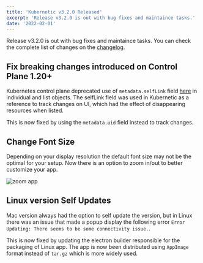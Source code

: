 ```yaml
---
title: 'Kubernetic v3.2.0 Released'
excerpt: 'Release v3.2.0 is out with bug fixes and maintaince tasks.'
date: '2022-02-01'
---
```


Release v3.2.0 is out with bug fixes and maintaince tasks. You can check the complete list of changes on the [changelog](https://docs.kubernetic.com/changelog.html).

## Fix breaking changes introduced on Control Plane 1.20+

Kubernetes control plane deprecated use of `metadata.selfLink` field [here](https://github.com/kubernetes/kubernetes/pull/80978) in individual and list objects. The selfLink field was used in Kubernetic as a reference to track changes on UI, which had the effect of disappearing resources when listed.

This is now fixed by using the `metadata.uid` field instead to track changes.

## Change Font Size

Depending on your display resolution the default font size may not be the optimal for your setup. Now there is an option to zoom in/out to better customize your app.

![zoom app](/blog/release-3-2-0/zoom.png)

## Linux version Self Updates

Mac version always had the option to self update the version, but in Linux there was an issue that made a popup display the following error `Error Updating: There seems to be some connectivity issue.`.

This is now fixed by updating the electron builder responsible for the packaging of Linux app. The app is now been distributed using `AppImage` format instead of `tar.gz` which is more widely used.
